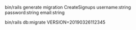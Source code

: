 
bin/rails generate migration CreateSignups username:string password:string email:string

bin/rails db:migrate VERSION=20190326112345
